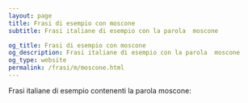 ```yaml
---
layout: page
title: Frasi di esempio con moscone 
subtitle: Frasi italiane di esempio con la parola  moscone

og_title: Frasi di esempio con moscone 
og_description: Frasi italiane di esempio con la parola  moscone
og_type: website
permalink: /frasi/m/moscone.html
---
```


Frasi italiane di esempio contenenti la parola moscone:



